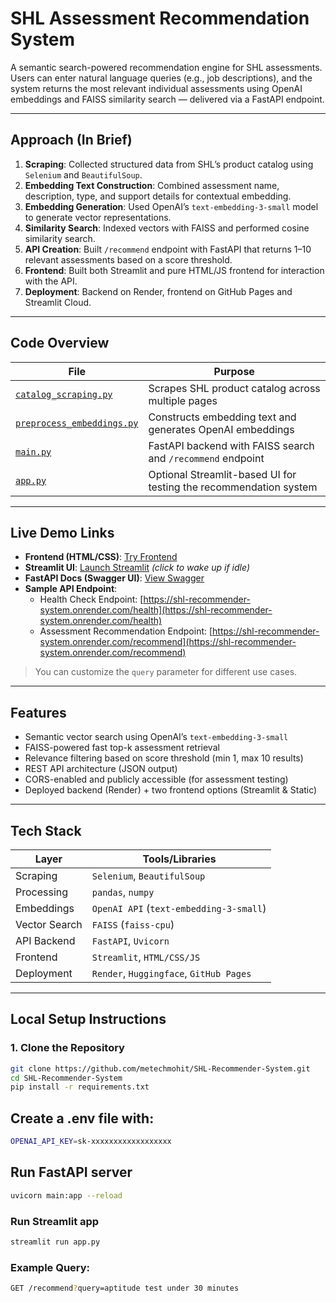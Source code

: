 #  SHL Assessment Recommendation System

A semantic search-powered recommendation engine for SHL assessments. Users can enter natural language queries (e.g., job descriptions), and the system returns the most relevant individual assessments using OpenAI embeddings and FAISS similarity search — delivered via a FastAPI endpoint.

---

##  Approach (In Brief)

1. **Scraping**: Collected structured data from SHL’s product catalog using `Selenium` and `BeautifulSoup`.
2. **Embedding Text Construction**: Combined assessment name, description, type, and support details for contextual embedding.
3. **Embedding Generation**: Used OpenAI’s `text-embedding-3-small` model to generate vector representations.
4. **Similarity Search**: Indexed vectors with FAISS and performed cosine similarity search.
5. **API Creation**: Built `/recommend` endpoint with FastAPI that returns 1–10 relevant assessments based on a score threshold.
6. **Frontend**: Built both Streamlit and pure HTML/JS frontend for interaction with the API.
7. **Deployment**: Backend on Render, frontend on GitHub Pages and Streamlit Cloud.

---

## Code Overview

| File | Purpose |
|------|---------|
| [`catalog_scraping.py`](https://github.com/metechmohit/SHL-Recommender-System/blob/master/catalog_scraping.py) | Scrapes SHL product catalog across multiple pages |
| [`preprocess_embeddings.py`](https://github.com/metechmohit/SHL-Recommender-System/blob/master/preprocess_embeddings.py) | Constructs embedding text and generates OpenAI embeddings |
| [`main.py`](https://github.com/metechmohit/SHL-Recommender-System/blob/master/main.py) | FastAPI backend with FAISS search and `/recommend` endpoint |
| [`app.py`](https://github.com/metechmohit/SHL-Recommender-System/blob/master/app.py) | Optional Streamlit-based UI for testing the recommendation system |

---

## Live Demo Links

- **Frontend (HTML/CSS)**: [Try Frontend](https://metechmohit.github.io/shl-recommendation-frontened/)
- **Streamlit UI**: [Launch Streamlit](https://huggingface.co/spaces/mohitsingheng/SHL-Assessment-Recommender) *(click to wake up if idle)*
- **FastAPI Docs (Swagger UI)**: [View Swagger](https://shl-recommender-system.onrender.com/docs)
- **Sample API Endpoint**:  
  - Health Check Endpoint: [https://shl-recommender-system.onrender.com/health](https://shl-recommender-system.onrender.com/health)
  - Assessment Recommendation Endpoint: [https://shl-recommender-system.onrender.com/recommend](https://shl-recommender-system.onrender.com/recommend)

> You can customize the `query` parameter for different use cases.

---

## Features

- Semantic vector search using OpenAI’s `text-embedding-3-small`
- FAISS-powered fast top-k assessment retrieval
- Relevance filtering based on score threshold (min 1, max 10 results)
- REST API architecture (JSON output)
- CORS-enabled and publicly accessible (for assessment testing)
- Deployed backend (Render) + two frontend options (Streamlit & Static)

---

## Tech Stack

| Layer         | Tools/Libraries                     |
|---------------|-------------------------------------|
| Scraping      | `Selenium`, `BeautifulSoup`         |
| Processing    | `pandas`, `numpy`                   |
| Embeddings    | `OpenAI API` (`text-embedding-3-small`) |
| Vector Search | `FAISS` (`faiss-cpu`)               |
| API Backend   | `FastAPI`, `Uvicorn`                |
| Frontend      | `Streamlit`, `HTML/CSS/JS`          |
| Deployment    | `Render`, `Huggingface`, `GitHub Pages` |

---

## Local Setup Instructions

### 1. Clone the Repository

```bash
git clone https://github.com/metechmohit/SHL-Recommender-System.git
cd SHL-Recommender-System
pip install -r requirements.txt
```
## Create a .env file with:
```bash
OPENAI_API_KEY=sk-xxxxxxxxxxxxxxxxxx
```
## Run FastAPI server
```bash
uvicorn main:app --reload
```
### Run Streamlit app
```bash
streamlit run app.py
```
### Example Query:
```bash
GET /recommend?query=aptitude test under 30 minutes

